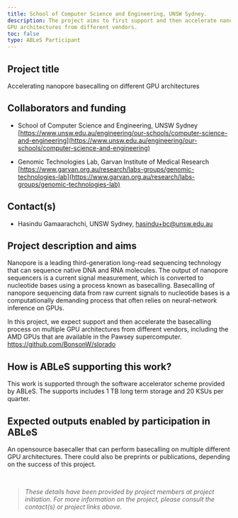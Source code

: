 ```yaml
---
title: School of Computer Science and Engineering, UNSW Sydney.
description: The project aims to first support and then accelerate nanopore basecalling on multiple
GPU architectures from different vendors.
toc: false
type: ABLeS Participant
---
```


## Project title
Accelerating nanopore basecalling on different GPU architectures

## Collaborators and funding

- School of Computer Science and Engineering, UNSW Sydney [https://www.unsw.edu.au/engineering/our-schools/computer-science-and-engineering](https://www.unsw.edu.au/engineering/our-schools/computer-science-and-engineering)

- Genomic Technologies Lab, Garvan Institute of Medical Research [https://www.garvan.org.au/research/labs-groups/genomic-technologies-lab](https://www.garvan.org.au/research/labs-groups/genomic-technologies-lab)

## Contact(s)

- Hasindu Gamaarachchi, UNSW Sydney, <hasindu+bc@unsw.edu.au>


## Project description and aims

Nanopore is a leading third-generation long-read sequencing technology that can sequence
native DNA and RNA molecules. The output of nanopore sequencers is a current signal
measurement, which is converted to nucleotide bases using a process known as
basecalling. Basecalling of nanopore sequencing data from raw current signals to nucleotide bases is a computationally demanding process that often relies on neural-network inference on GPUs.

In this project, we expect support and then accelerate the basecalling process on multiple
GPU architectures from different vendors, including the AMD GPUs that are available in the
Pawsey supercomputer.
https://github.com/BonsonW/slorado


## How is ABLeS supporting this work?

This work is supported through the software accelerator scheme provided by ABLeS. The supports includes 1 TB long term storage and 20 KSUs per quarter.

## Expected outputs enabled by participation in ABLeS

An opensource basecaller that can perform basecalling on multiple different GPU
architectures. There could also be preprints or publications, depending on the success of
this project.

<br/>

> *These details have been provided by project members at project initiation. For more information on the project, please consult the contact(s) or project links above.*
